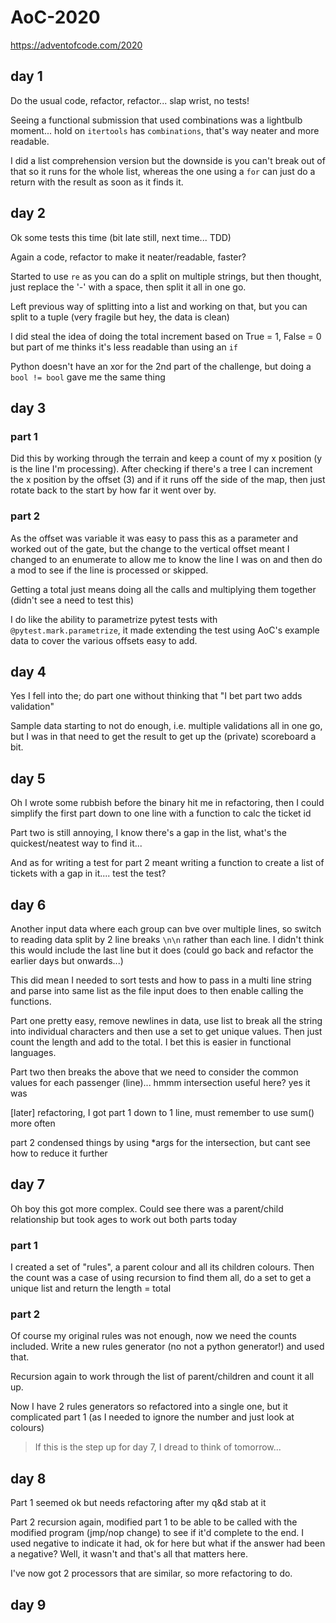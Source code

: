# AoC-2020
https://adventofcode.com/2020

## day 1
Do the usual code, refactor, refactor... slap wrist, no tests!

Seeing a functional submission that used combinations was a lightbulb moment... hold on `itertools` has `combinations`, that's way neater and more readable.

I did a list comprehension version but the downside is you can't break out of that so it runs for the whole list, whereas the one using a `for` can just do a return with the result as soon as it finds it.

## day 2
Ok some tests this time (bit late still, next time... TDD)

Again a code, refactor to make it neater/readable, faster?

Started to use `re` as you can do a split on multiple strings, but then thought, just replace the '-' with a space, then split it all in one go.

Left previous way of splitting into a list and working on that, but you can split to a tuple (very fragile but hey, the data is clean)

I did steal the idea of doing the total increment based on True = 1, False = 0 but part of me thinks it's less readable than using an `if`

Python doesn't have an xor for the 2nd part of the challenge, but doing a `bool != bool` gave me the same thing

## day 3
### part 1
Did this by working through the terrain and keep a count of my x position (y is the line I'm processing). After checking if there's a tree I can increment the x position by the offset (3) and if it runs off the side of the map, then just rotate back to the start by how far it went over by.

### part 2
As the offset was variable it was easy to pass this as a parameter and worked out of the gate, but the change to the vertical offset meant I changed to an enumerate to allow me to know the line I was on and then do a mod to see if the line is processed or skipped.

Getting a total just means doing all the calls and multiplying them together (didn't see a need to test this)

I do like the ability to parametrize pytest tests with `@pytest.mark.parametrize`, it made extending the test using AoC's example data to cover the various offsets easy to add.

## day 4
Yes I fell into the; do part one without thinking that "I bet part two adds validation"

Sample data starting to not do enough, i.e. multiple validations all in one go, but I was in that need to get the result to get up the (private) scoreboard a bit.

## day 5
Oh I wrote some rubbish before the binary hit me in refactoring, then I could simplify the first part down to one line with a function to calc the ticket id

Part two is still annoying, I know there's a gap in the list, what's the quickest/neatest way to find it...

And as for writing a test for part 2 meant writing a function to create a list of tickets with a gap in it.... test the test?


## day 6
Another input data where each group can bve over multiple lines, so switch to reading data split by 2 line breaks `\n\n` rather than each line. I didn't think this would include the last line but it does (could go back and refactor the earlier days but onwards...)

This did mean I needed to sort tests and how to pass in a multi line string and parse into same list as the file input does to then enable calling the functions.

Part one pretty easy, remove newlines in data, use list to break all the string into individual characters and then use a set to get unique values. Then just count the length and add to the total. I bet this is easier in functional languages.

Part two then breaks the above that we need to consider the common values for each passenger (line)... hmmm intersection useful here? yes it was

[later] refactoring, I got part 1 down to 1 line, must remember to use sum() more often

part 2 condensed things by using *args for the intersection, but cant see how to reduce it further

## day 7
Oh boy this got more complex. Could see there was a parent/child relationship but took ages to work out both parts today

### part 1
I created a set of "rules", a parent colour and all its children colours. Then the count was a case of using recursion to find them all, do a set to get a unique list and return the length = total

### part 2
Of course my original rules was not enough, now we need the counts included. Write a new rules generator (no not a python generator!) and used that.

Recursion again to work through the list of parent/children and count it all up.

Now I have 2 rules generators so refactored into a single one, but it complicated part 1 (as I needed to ignore the number and just look at colours)

> If this is the step up for day 7, I dread to think of tomorrow...

## day 8
Part 1 seemed ok but needs refactoring after my q&d stab at it

Part 2 recursion again, modified part 1 to be able to be called with the modified program (jmp/nop change) to see if it'd complete to the end. I used negative to indicate it had, ok for here but what if the answer had been a negative? Well, it wasn't and that's all that matters here.

I've now got 2 processors that are similar, so more refactoring to do.

## day 9
